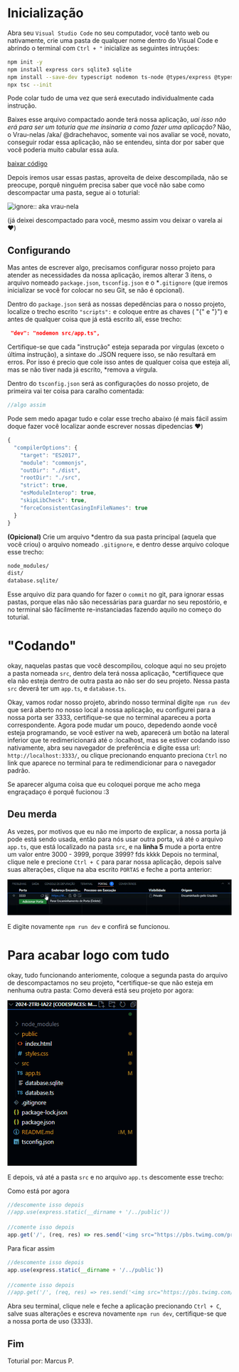# Inicialização

Abra seu `Visual Studio Code` no seu computador, você tanto web ou nativamente, crie uma pasta de qualquer nome dentro do Visual Code e abrindo o terminal com `Ctrl + "` inicialize as seguintes intruções:

```bash
npm init -y
npm install express cors sqlite3 sqlite
npm install --save-dev typescript nodemon ts-node @types/express @types/cors
npx tsc --init
```

Pode colar tudo de uma vez que será executado individualmente cada instrução.

Baixes esse arquivo compactado aonde terá nossa aplicação, *uai isso não erá para ser um toturia que me insinaria a como fazer uma aplicação?* Não, o Vrau-nelas /aka/ @drachehavoc, somente vai nos avaliar se você, novato, conseguir rodar essa aplicação, não se entendeu, sinta dor por saber que você poderia muito cabular essa aula.

[baixar código](https://tinyurl.com/mr24psbh)

Depois iremos usar essas pastas, aproveita de deixe descompilada, não se preocupe, porquê ninguém precisa saber que você não sabe como descompactar uma pasta, segue ai o toturial:

![ignore:: aka vrau-nela](./img/val.gif)

(já deixei descompactado para você, mesmo assim vou deixar o varela ai  ❤︎)

## Configurando
Mas antes de escrever algo, precisamos configurar nosso projeto para atender as necessidades da nossa aplicação, iremos alterar 3 itens, o arquivo nomeado `package.json`, `tsconfig.json` e o *`.gitignore` (que iremos inicializar se você for colocar no seu Git, se não é opcional).

Dentro do `package.json` será as nossas depedências para o nosso projeto, localize o trecho escrito `"scripts":` e coloque entre as chaves ( "{" e "}") e antes de qualquer coisa que já está escrito alí, esse trecho:

```json 
 "dev": "nodemon src/app.ts",
```

Certifique-se que cada "instrução" esteja separada por vírgulas (exceto o última instrução), a sintaxe do .JSON requere isso, se não resultará em erros. Por isso é precio que cole isso antes de qualquer coisa que esteja alí, mas se não tiver nada já escrito, *remova a vírgula.

Dentro do `tsconfig.json` será as configurações do nosso projeto, de primeira vai ter coisa para caralho comentada: 

```js
//algo assim
```

Pode sem medo apagar tudo e colar esse trecho abaixo (é mais fácil assim doque fazer você localizar aonde escrever nossas dipedencias ❤︎)

```ts
{
  "compilerOptions": {
    "target": "ES2017",
    "module": "commonjs",
    "outDir": "./dist",
    "rootDir": "./src",
    "strict": true,
    "esModuleInterop": true,
    "skipLibCheck": true,
    "forceConsistentCasingInFileNames": true
  }
}
```

**(Opicional)**
Crie um arquivo *dentro da sua pasta principal (aquela que você criou) o arquivo nomeado ``.gitignore``, e dentro desse arquivo coloque esse trecho:
```bash
node_modules/
dist/
database.sqlite/
```
Esse arquivo diz para quando for fazer o ``commit`` no git, para ignorar essas pastas, porque elas não são necessárias para guardar no seu repostório, e no terminal são fácilmente re-instanciadas fazendo aquilo no começo do toturial.

# "Codando"

okay, naquelas pastas que você descompilou, coloque aqui no seu projeto a pasta nomeada `src`, dentro dela terá nossa aplicação, *certifiquece que ela não esteja dentro de outra pasta ao não ser do seu projeto.
Nessa pasta `src` deverá ter um `app.ts`, e `database.ts`.

Okay, vamos rodar nosso projeto, abrindo nosso terminal digite `npm run dev` que será aberto no nosso local a nossa aplicação, eu configurei para a nossa porta ser 3333, certifique-se que no terminal apareceu a porta correspondente.
Agora pode mudar um pouco, depedendo aonde você esteja programando, se você estiver na web, aparecerá um botão na lateral inferior que te redimericionará até o :localhost, mas se estiver codando isso nativamente, abra seu navegador de preferência e digite essa url: `http://localhost:3333/`, ou clique precionando enquanto preciona `Ctrl` no link que aparece no terminal para te redimendicionar para o navegador padrão.

Se aparecer alguma coisa que eu coloquei porque me acho mega engraçadaço é porquê fucionou :3

## Deu merda
As vezes, por motivos que eu não me importo de explicar, a nossa porta já pode está sendo usada, então para nós usar outra porta, vá até o arquivo `app.ts`, que está localizado na pasta
`src`, e na **linha 5** mude a porta entre um valor entre 3000 - 3999, porque 3999? fds kkkk
Depois no terminal, clique nele e precione `Ctrl + C` para parar nossa aplicação, depois salve suas alterações, clique na aba escrito `PORTAS` e feche a porta anterior:

![imagem-1](./img/close.png)

E digite novamente `npm run dev` e confirá se funcionou.

# Para acabar logo com tudo
okay, tudo funcionando anteriomente, coloque a segunda pasta do arquivo de descompactamos no seu projeto, *certifique-se que não esteja em nenhuma outra pasta:
Como deverá está seu projeto por agora:

![imagem-2](./img/up.png)

E depois, vá até a pasta `src` e no arquivo `app.ts` descomente esse trecho:

Como está por agora
```ts
//descomente isso depois
//app.use(express.static(__dirname + '/../public'))

//comente isso depois
app.get('/', (req, res) => res.send('<img src="https://pbs.twimg.com/profile_images/1609293042107695107/JFfDnTRp_400x400.jpg"> > funfo :3'))
```

Para ficar assim

```ts
//descomente isso depois
app.use(express.static(__dirname + '/../public'))

//comente isso depois
//app.get('/', (req, res) => res.send('<img src="https://pbs.twimg.com/profile_images/1609293042107695107/JFfDnTRp_400x400.jpg"> > funfo :3'))
```

Abra seu terminal, clique nele e feche a aplicação precionando `Ctrl + C`, salve suas alterações e escreva novamente `npm run dev`, certifique-se que a nossa porta de uso (3333).

Fim
----
Toturial por: Marcus P. 
